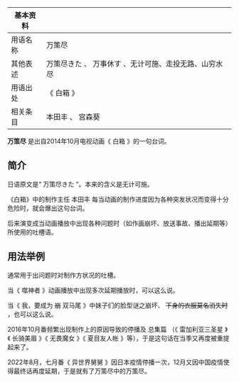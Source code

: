 |  **基本资料**  ||
|---|---|
|用语名称  |  万策尽   |
|其他表述  |  万策尽きた  、  万事休す  、无计可施、走投无路、山穷水尽   |
|用语出处  |  《  白箱  》   |
|相关条目  |  本田丰  、  宫森葵   |
  
**万策尽** 是出自2014年10月电视动画《  白箱  》的一句台词。

##  简介

日语原文是“  万策尽きた  ”。本来的含义是无计可施。

《白箱》中的制作主任  本田丰  每当动画的制作进度因为各种突发状况而变得十分危险时，就会爆出这句台词。

后来演变成当动画播放中出现各种问题时（如作画崩坏、放送事故、播出延期等）所使用的吐槽语。

##  用法举例

通常用于出问题时对制作方状况的吐槽。

当《  噬神者  》动画播放中出现多次延期播放时，可以这么说。

当《  我，要成为 ~~崩~~ 双马尾  》中妹子们的脸型谜之崩坏、 ~~下身的衣服莫名消失时~~ ，也可以这么说。

2016年10月番频繁出现制作上的原因导致的停播及  总集篇  （《  雷加利亚三圣星  》《  长骑美眉  》《  无畏魔女  》《  夏目友人帐
》等），于是这句话在当季又再度被重提起来了。

2022年8月，七月番《  异世界舅舅  》因日本疫情停播一次，12月又因中国疫情使得最终话再度延期，于是就有了万策尽中的万策尽。